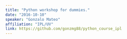 ```yaml
---
title: "Python workshop for dummies."
date: "2016-10-10"
speaker: "Gonzalo Mateo"
affiliation: "IPL/UV"
link: https://github.com/gonzmg88/python_course_ipl
---
```

